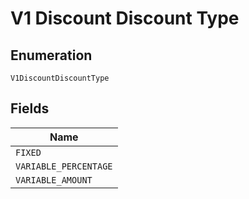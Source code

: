 
# V1 Discount Discount Type

## Enumeration

`V1DiscountDiscountType`

## Fields

| Name |
|  --- |
| `FIXED` |
| `VARIABLE_PERCENTAGE` |
| `VARIABLE_AMOUNT` |

